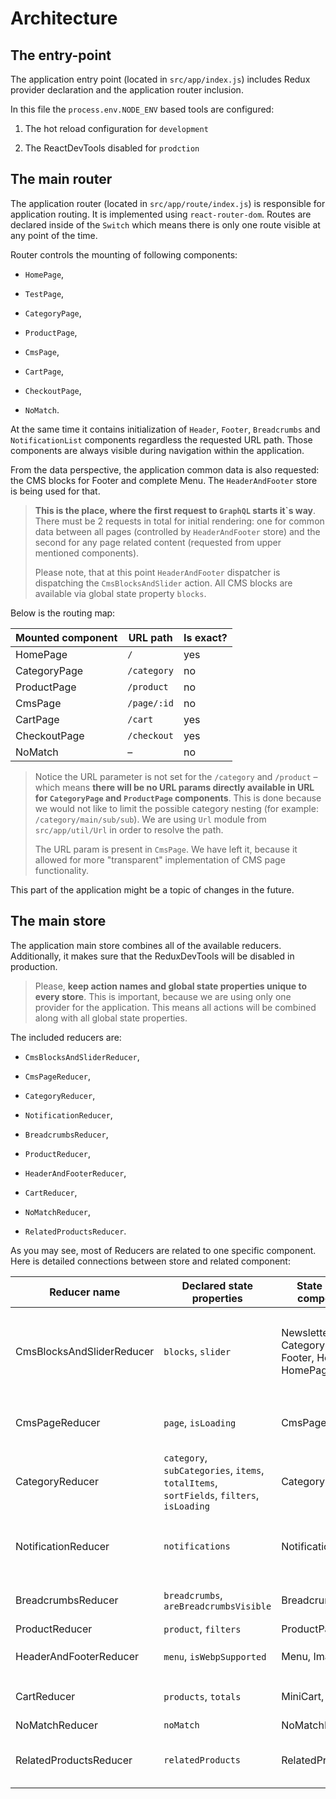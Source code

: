 # Architecture

## The entry-point

The application entry point (located in `src/app/index.js`) includes Redux provider declaration and the application router inclusion.

In this file the `process.env.NODE_ENV` based tools are configured:

1.  The hot reload configuration for `development`

2.  The ReactDevTools disabled for `prodction`

## The main router

The application router (located in `src/app/route/index.js`) is responsible for application routing. It is implemented using `react-router-dom`. Routes are declared inside of the `Switch` which means there is only one route visible at any point of the time.

Router controls the mounting of following components:

-   `HomePage`,

-   `TestPage`,

-   `CategoryPage`,

-   `ProductPage`,

-   `CmsPage`,

-   `CartPage`,

-   `CheckoutPage`, 

-   `NoMatch`. 

At the same time it contains initialization of `Header`, `Footer`, `Breadcrumbs` and `NotificationList` components
regardless the requested URL path. Those components are always visible during navigation within the application.

From the data perspective, the application common data is also requested: the CMS blocks for Footer and complete Menu.
 The `HeaderAndFooter` store is being used for that.

> **This is the place, where the first request to `GraphQL` starts it\`s way**. There must be 2 requests in total for initial rendering: one for common data between all pages (controlled by `HeaderAndFooter` store) and the second for any page related content (requested from upper mentioned components).
>
> Please note, that at this point `HeaderAndFooter` dispatcher is dispatching the `CmsBlocksAndSlider` action. All CMS blocks are available via global state property `blocks`.

Below is the routing map:

| Mounted component | URL path    | Is exact? |
| ----------------- | ----------- | --------- |
| HomePage          | `/`         | yes       |
| CategoryPage      | `/category` | no        |
| ProductPage       | `/product`  | no        |
| CmsPage           | `/page/:id` | no        |
| CartPage          | `/cart`     | yes       |
| CheckoutPage      | `/checkout` | yes       |
| NoMatch           | –           | no        |

> Notice the URL parameter is not set for the `/category` and `/product` – which means **there will be no URL params directly available in URL for `CategoryPage` and `ProductPage` components**. This is done because we would not like to limit the possible category nesting (for example: `/category/main/sub/sub`). We are using `Url` module from `src/app/util/Url` in order to resolve the path.
>
> The URL param is present in `CmsPage`. We have left it, because it allowed for more "transparent" implementation of CMS page functionality. 

This part of the application might be a topic of changes in the future.

## The main store

The application main store combines all of the available reducers. Additionally, it makes sure that the ReduxDevTools will be disabled in production.

> Please, **keep action names and global state properties unique to every store**. This is important, because we are
> using only one provider for the application. This means all actions will be combined along with all global state properties.

The included reducers are:

-   `CmsBlocksAndSliderReducer`,

-   `CmsPageReducer`,

-   `CategoryReducer`,

-   `NotificationReducer`,

-   `BreadcrumbsReducer`,

-   `ProductReducer`,

-   `HeaderAndFooterReducer`,

-   `CartReducer`,

-   `NoMatchReducer`,

-   `RelatedProductsReducer`.

As you may see, most of Reducers are related to one specific component. Here is detailed connections between store and related component:

| Reducer name              | Declared state properties                                                                | State listening component(s)                                       | Action dispatching component(s)                                 | Notes for developers                                                                                                                                      |
| ------------------------- | ---------------------------------------------------------------------------------------- | ------------------------------------------------------------------ | --------------------------------------------------------------- | --------------------------------------------------------------------------------------------------------------------------------------------------------- |
| CmsBlocksAndSliderReducer | `blocks`, `slider`                                                                       | NewsletterSubscribe, CategoryDetails, Footer, HomeSlider, HomePage | CategoryDetails, HomePage                                       | **Very strange that `HeaderAndFooterReducer` is dispatching `CmsBlocksAndSliderReducer` action**. It is frustrating. Should be changed in future release. |
| CmsPageReducer            | `page`, `isLoading`                                                                      | CmsPage                                                            | CmsPage                                                         | `isLoading` is a very non-unique name for a state. Should be changed in future release.                                                                   |
| CategoryReducer           | `category`, `subCategories`, `items`, `totalItems`, `sortFields`, `filters`, `isLoading` | CategoryPage                                                       | CategoryPage                                                    | –                                                                                                                                                         |
| NotificationReducer       | `notifications`                                                                          | NotificationList                                                   | NotificationList                                                | This component is never used, and it\`s internals are outdated. Component will be revisited in future release.                                            |
| BreadcrumbsReducer        | `breadcrumbs`, `areBreadcrumbsVisible`                                                   | Breadcrumbs                                                        | CartPage, CategoryPage, CmsPage, HomePage, NoMatch, ProductPage | –                                                                                                                                                         |
| ProductReducer            | `product`, `filters`                                                                     | ProductPage                                                        | ProductPage                                                     | –                                                                                                                                                         |
| HeaderAndFooterReducer    | `menu`, `isWebpSupported`                                                                | Menu, Image                                                        | Main Router (`src/app/route/index.js`)                          | Please see `CmsBlocksAndSliderReducer` Notes column.                                                                                                      |
| CartReducer               | `products`, `totals`                                                                     | MiniCart, CartPage                                                 | CartItem, MiniCart, ProductActions, ProductCard, CartPage       | –                                                                                                                                                         |
| NoMatchReducer            | `noMatch`                                                                                | NoMatchHandler                                                     | NoMatchHandler                                                  | –                                                                                                                                                         |
| RelatedProductsReducer    | `relatedProducts`                                                                        | RelatedProducts                                                    | RelatedProducts                                                 | Please note, the `ProductDispatcher` is also calling an action from `RelatedProducts`.                                                                    |
